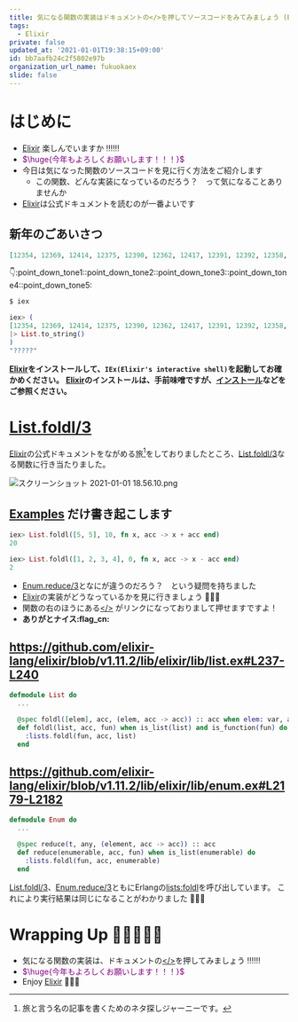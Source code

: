 ```yaml
---
title: 気になる関数の実装はドキュメントの</>を押してソースコードをみてみましょう (Elixir)
tags:
  - Elixir
private: false
updated_at: '2021-01-01T19:38:15+09:00'
id: bb7aafb24c2f5802e97b
organization_url_name: fukuokaex
slide: false
---
```

# はじめに
- [Elixir](https://elixir-lang.org/) 楽しんでいますか :bangbang::bangbang::bangbang:
- <font color="purple">$\huge{今年もよろしくお願いします！！！}$</font>
- 今日は気になった関数のソースコードを見に行く方法をご紹介します
    - この関数、どんな実装になっているのだろう？　って気になることありませんか
- [Elixir](https://elixir-lang.org/)は公式ドキュメントを読むのが一番よいです

## 新年のごあいさつ
```elixir
[12354, 12369, 12414, 12375, 12390, 12362, 12417, 12391, 12392, 12358, 12372, 12374, 12356, 12414, 12377, 127885]
```
:point_down::point_down_tone1::point_down_tone2::point_down_tone3::point_down_tone4::point_down_tone5: 

```elixir
$ iex

iex> (
[12354, 12369, 12414, 12375, 12390, 12362, 12417, 12391, 12392, 12358, 12372, 12374, 12356, 12414, 12377, 127885]
|> List.to_string()
)
"?????"
```

**[Elixir](https://elixir-lang.org/)をインストールして、`IEx(Elixir's interactive shell)`を起動してお確かめください。**
**[Elixir](https://elixir-lang.org/)のインストールは、手前味噌ですが、[インストール](https://qiita.com/torifukukaiou/items/d04d0273749c41eb50af#0-%E3%82%A4%E3%83%B3%E3%82%B9%E3%83%88%E3%83%BC%E3%83%AB)などをご参照ください。**


# [List.foldl/3](https://hexdocs.pm/elixir/List.html#foldl/3)

[Elixir](https://elixir-lang.org/)の公式ドキュメントをながめる旅[^1]をしておりましたところ、[List.foldl/3](https://hexdocs.pm/elixir/List.html#foldl/3)なる関数に行き当たりました。

[^1]: 旅と言う名の記事を書くためのネタ探しジャーニーです。

![スクリーンショット 2021-01-01 18.56.10.png](https://qiita-image-store.s3.ap-northeast-1.amazonaws.com/0/131808/d2090268-c6aa-86f1-b24c-614bcf09bed6.png)

## [Examples](https://hexdocs.pm/elixir/List.html#foldl/3-examples) だけ書き起こします

```elixir
iex> List.foldl([5, 5], 10, fn x, acc -> x + acc end)
20

iex> List.foldl([1, 2, 3, 4], 0, fn x, acc -> x - acc end)
2
```

- [Enum.reduce/3](https://hexdocs.pm/elixir/Enum.html#reduce/3)となにが違うのだろう？　という疑問を持ちました
- [Elixir](https://elixir-lang.org/)の実装がどうなっているかを見に行きましょう :rocket::rocket::rocket: 
- 関数の右のほうにある[</>](https://github.com/elixir-lang/elixir/blob/v1.11.2/lib/elixir/lib/list.ex#L238) がリンクになっておりまして押せますですよ！
- **ありがとナイス:flag_cn:**

## https://github.com/elixir-lang/elixir/blob/v1.11.2/lib/elixir/lib/list.ex#L237-L240

```elixir
defmodule List do
  ...

  @spec foldl([elem], acc, (elem, acc -> acc)) :: acc when elem: var, acc: var
  def foldl(list, acc, fun) when is_list(list) and is_function(fun) do
    :lists.foldl(fun, acc, list)
  end
```

## https://github.com/elixir-lang/elixir/blob/v1.11.2/lib/elixir/lib/enum.ex#L2179-L2182

```elixir
defmodule Enum do
  ...

  @spec reduce(t, any, (element, acc -> acc)) :: acc
  def reduce(enumerable, acc, fun) when is_list(enumerable) do
    :lists.foldl(fun, acc, enumerable)
  end
``` 

[List.foldl/3](https://hexdocs.pm/elixir/List.html#foldl/3)、[Enum.reduce/3](https://hexdocs.pm/elixir/Enum.html#reduce/3)ともにErlangの[lists:foldl](https://erlang.org/doc/man/lists.html#foldl-3)を呼び出しています。 
これにより実行結果は同じになることがわかりました :rocket::rocket::rocket:

# Wrapping Up :moyai::moyai::moyai::moyai::moyai:
- 気になる関数の実装は、ドキュメントの[</>](https://github.com/elixir-lang/elixir/blob/v1.11.2/lib/elixir/lib/list.ex#L238)を押してみましょう :bangbang::bangbang::bangbang: 
- <font color="purple">$\huge{今年もよろしくお願いします！！！}$</font>
- Enjoy [Elixir](https://elixir-lang.org/) :rocket::rocket::rocket: 
